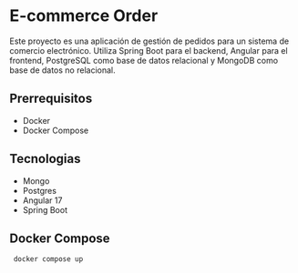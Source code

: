 # E-commerce Order 

Este proyecto es una aplicación de gestión de pedidos para un sistema de comercio electrónico.
 Utiliza Spring Boot para el backend, Angular para el frontend, PostgreSQL como base de datos relacional 
 y MongoDB como base de datos no relacional.

## Prerrequisitos

- Docker
- Docker Compose

## Tecnologias

- Mongo
- Postgres
- Angular 17
- Spring Boot

## Docker Compose

``` docker compose up```

